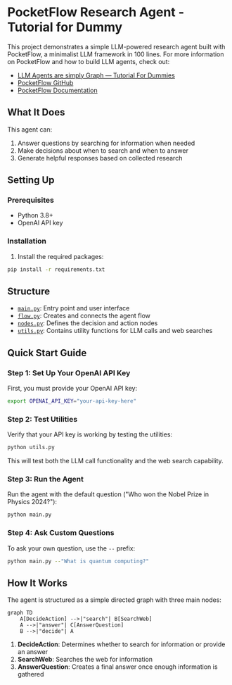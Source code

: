 # PocketFlow Research Agent - Tutorial for Dummy

This project demonstrates a simple LLM-powered research agent built with PocketFlow, a minimalist LLM framework in 100 lines. For more information on PocketFlow and how to build LLM agents, check out:

- [LLM Agents are simply Graph — Tutorial For Dummies](https://zacharyhuang.substack.com/p/llm-agent-internal-as-a-graph-tutorial)
- [PocketFlow GitHub](https://github.com/the-pocket/PocketFlow)
- [PocketFlow Documentation](https://the-pocket.github.io/PocketFlow/)

## What It Does

This agent can:
1. Answer questions by searching for information when needed
2. Make decisions about when to search and when to answer
3. Generate helpful responses based on collected research

## Setting Up

### Prerequisites
- Python 3.8+
- OpenAI API key

### Installation

1. Install the required packages:
```bash
pip install -r requirements.txt
```

## Structure

- [`main.py`](./main.py): Entry point and user interface
- [`flow.py`](./flow.py): Creates and connects the agent flow
- [`nodes.py`](./nodes.py): Defines the decision and action nodes
- [`utils.py`](./utils.py): Contains utility functions for LLM calls and web searches

## Quick Start Guide

### Step 1: Set Up Your OpenAI API Key

First, you must provide your OpenAI API key:

```bash
export OPENAI_API_KEY="your-api-key-here"
```

### Step 2: Test Utilities

Verify that your API key is working by testing the utilities:

```bash
python utils.py
```

This will test both the LLM call functionality and the web search capability.

### Step 3: Run the Agent

Run the agent with the default question ("Who won the Nobel Prize in Physics 2024?"):

```bash
python main.py
```

### Step 4: Ask Custom Questions

To ask your own question, use the `--` prefix:

```bash
python main.py --"What is quantum computing?"
```

## How It Works

The agent is structured as a simple directed graph with three main nodes:

```mermaid
graph TD
    A[DecideAction] -->|"search"| B[SearchWeb]
    A -->|"answer"| C[AnswerQuestion]
    B -->|"decide"| A
```

1. **DecideAction**: Determines whether to search for information or provide an answer
2. **SearchWeb**: Searches the web for information
3. **AnswerQuestion**: Creates a final answer once enough information is gathered
